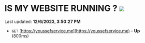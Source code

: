 # IS MY WEBSITE RUNNING ? [![](https://img.shields.io/static/v1?label=Sponsor&message=%E2%9D%A4&logo=GitHub&color=%23fe8e86)](https://github.com/sponsors/<username>)

Last updated: **12/6/2023, 3:50:27 PM**

- `GET` [https://youssefservice.me](https://youssefservice.me) - **Up** (800ms)
